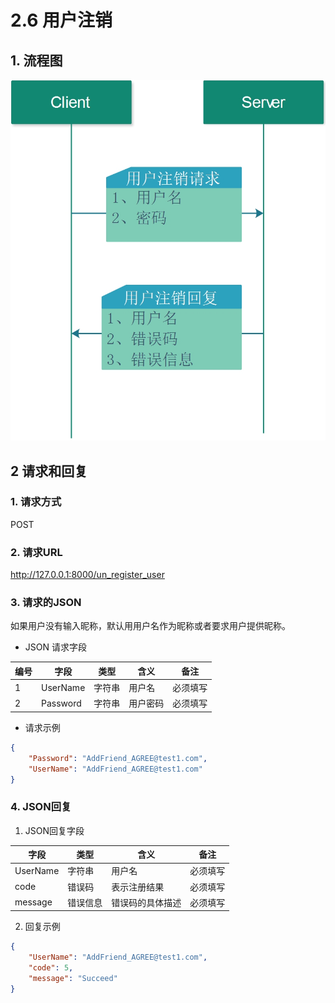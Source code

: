 # 2.6 用户注销

## 1. 流程图
![](./image/UserUnRegister_Flow.jpg)

## 2 请求和回复

### 1. 请求方式

POST

### 2. 请求URL

http://127.0.0.1:8000/un_register_user

### 3. 请求的JSON 

如果用户没有输入昵称，默认用用户名作为昵称或者要求用户提供昵称。

* JSON 请求字段

| 编号 | 字段     | 类型   | 含义     | 备注     |
| ---- | -------- | ------ | -------- | -------- |
| 1    | UserName | 字符串 | 用户名   | 必须填写 |
| 2    | Password | 字符串 | 用户密码 | 必须填写 |

* 请求示例

```json
{
	"Password": "AddFriend_AGREE@test1.com",
	"UserName": "AddFriend_AGREE@test1.com"
}
```

### 4. JSON回复

1. JSON回复字段

| 字段     | 类型     | 含义             | 备注     |
| -------- | -------- | ---------------- | -------- |
| UserName | 字符串   | 用户名           | 必须填写 |
| code     | 错误码   | 表示注册结果     | 必须填写 |
| message  | 错误信息 | 错误码的具体描述 | 必须填写 |

2. 回复示例

```JSON
{
	"UserName": "AddFriend_AGREE@test1.com",
	"code": 5,
	"message": "Succeed"
}
```